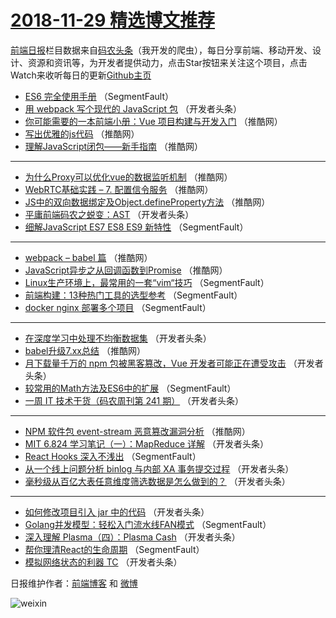 # [2018-11-29 精选博文推荐](http://hao.caibaojian.com/date/2018/11/29)

[前端日报](http://caibaojian.com/c/news)栏目数据来自[码农头条](http://hao.caibaojian.com/)（我开发的爬虫），每日分享前端、移动开发、设计、资源和资讯等，为开发者提供动力，点击Star按钮来关注这个项目，点击Watch来收听每日的更新[Github主页](https://github.com/kujian/frontendDaily)
* [ES6 完全使用手册](http://hao.caibaojian.com/93029.html) （SegmentFault）
* [用 webpack 写个现代的 JavaScript 包](http://hao.caibaojian.com/93058.html) （开发者头条）
* [你可能需要的一本前端小册：Vue 项目构建与开发入门](http://hao.caibaojian.com/93091.html) （推酷网）
* [写出优雅的js代码](http://hao.caibaojian.com/93084.html) （推酷网）
* [理解JavaScript闭包——新手指南](http://hao.caibaojian.com/93090.html) （推酷网）

***
* [为什么Proxy可以优化vue的数据监听机制](http://hao.caibaojian.com/93083.html) （推酷网）
* [WebRTC基础实践 &#8211; 7. 配置信令服务](http://hao.caibaojian.com/93086.html) （推酷网）
* [JS中的双向数据绑定及Object.defineProperty方法](http://hao.caibaojian.com/93082.html) （推酷网）
* [平庸前端码农之蜕变：AST](http://hao.caibaojian.com/93048.html) （开发者头条）
* [细解JavaScript ES7 ES8 ES9 新特性](http://hao.caibaojian.com/93040.html) （SegmentFault）

***
* [webpack &#8211; babel 篇](http://hao.caibaojian.com/93085.html) （推酷网）
* [JavaScript异步之从回调函数到Promise](http://hao.caibaojian.com/93089.html) （推酷网）
* [Linux生产环境上，最常用的一套“vim“技巧](http://hao.caibaojian.com/93034.html) （SegmentFault）
* [前端构建：13种热门工具的选型参考](http://hao.caibaojian.com/93035.html) （SegmentFault）
* [docker nginx 部署多个项目](http://hao.caibaojian.com/93039.html) （SegmentFault）

***
* [在深度学习中处理不均衡数据集](http://hao.caibaojian.com/93061.html) （开发者头条）
* [babel升级7.xx总结](http://hao.caibaojian.com/93087.html) （推酷网）
* [月下载量千万的 npm 包被黑客篡改，Vue 开发者可能正在遭受攻击](http://hao.caibaojian.com/93053.html) （开发者头条）
* [较常用的Math方法及ES6中的扩展](http://hao.caibaojian.com/93033.html) （SegmentFault）
* [一周 IT 技术干货（码农周刊第 241 期）](http://hao.caibaojian.com/93047.html) （开发者头条）

***
* [NPM 软件包 event-stream 恶意篡改漏洞分析](http://hao.caibaojian.com/93092.html) （推酷网）
* [MIT 6.824 学习笔记（一）：MapReduce 详解](http://hao.caibaojian.com/93049.html) （开发者头条）
* [React Hooks 深入不浅出](http://hao.caibaojian.com/93028.html) （SegmentFault）
* [从一个线上问题分析 binlog 与内部 XA 事务提交过程](http://hao.caibaojian.com/93060.html) （开发者头条）
* [毫秒级从百亿大表任意维度筛选数据是怎么做到的？](http://hao.caibaojian.com/93050.html) （开发者头条）

***
* [如何修改项目引入 jar 中的代码](http://hao.caibaojian.com/93051.html) （开发者头条）
* [Golang并发模型：轻松入门流水线FAN模式](http://hao.caibaojian.com/93030.html) （SegmentFault）
* [深入理解 Plasma（四）：Plasma Cash](http://hao.caibaojian.com/93062.html) （开发者头条）
* [帮你理清React的生命周期](http://hao.caibaojian.com/93041.html) （SegmentFault）
* [模拟网络状态的利器 TC](http://hao.caibaojian.com/93052.html) （开发者头条）

日报维护作者：[前端博客](http://caibaojian.com/) 和 [微博](http://caibaojian.com/go/weibo)

![weixin](https://user-images.githubusercontent.com/3055447/38468989-651132ac-3b80-11e8-8e6b-15122322a9d7.png)